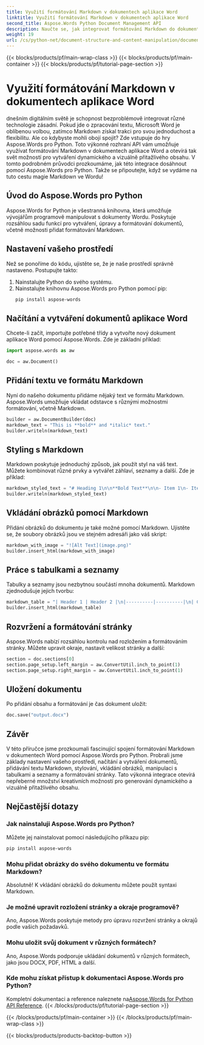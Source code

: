 ```yaml
---
title: Využití formátování Markdown v dokumentech aplikace Word
linktitle: Využití formátování Markdown v dokumentech aplikace Word
second_title: Aspose.Words Python Document Management API
description: Naučte se, jak integrovat formátování Markdown do dokumentů aplikace Word pomocí Aspose.Words pro Python. Podrobný průvodce s příklady kódu pro dynamickou a vizuálně přitažlivou tvorbu obsahu.
weight: 19
url: /cs/python-net/document-structure-and-content-manipulation/document-markdown/
---
```


{{< blocks/products/pf/main-wrap-class >}}
{{< blocks/products/pf/main-container >}}
{{< blocks/products/pf/tutorial-page-section >}}

# Využití formátování Markdown v dokumentech aplikace Word


dnešním digitálním světě je schopnost bezproblémově integrovat různé technologie zásadní. Pokud jde o zpracování textu, Microsoft Word je oblíbenou volbou, zatímco Markdown získal trakci pro svou jednoduchost a flexibilitu. Ale co kdybyste mohli obojí spojit? Zde vstupuje do hry Aspose.Words pro Python. Toto výkonné rozhraní API vám umožňuje využívat formátování Markdown v dokumentech aplikace Word a otevírá tak svět možností pro vytváření dynamického a vizuálně přitažlivého obsahu. V tomto podrobném průvodci prozkoumáme, jak této integrace dosáhnout pomocí Aspose.Words pro Python. Takže se připoutejte, když se vydáme na tuto cestu magie Markdown ve Wordu!

## Úvod do Aspose.Words pro Python

Aspose.Words for Python je všestranná knihovna, která umožňuje vývojářům programově manipulovat s dokumenty Wordu. Poskytuje rozsáhlou sadu funkcí pro vytváření, úpravy a formátování dokumentů, včetně možnosti přidat formátování Markdown.

## Nastavení vašeho prostředí

Než se ponoříme do kódu, ujistěte se, že je naše prostředí správně nastaveno. Postupujte takto:

1. Nainstalujte Python do svého systému.
2. Nainstalujte knihovnu Aspose.Words pro Python pomocí pip:
   ```bash
   pip install aspose-words
   ```

## Načítání a vytváření dokumentů aplikace Word

Chcete-li začít, importujte potřebné třídy a vytvořte nový dokument aplikace Word pomocí Aspose.Words. Zde je základní příklad:

```python
import aspose.words as aw

doc = aw.Document()
```

## Přidání textu ve formátu Markdown

Nyní do našeho dokumentu přidáme nějaký text ve formátu Markdown. Aspose.Words umožňuje vkládat odstavce s různými možnostmi formátování, včetně Markdown.

```python
builder = aw.DocumentBuilder(doc)
markdown_text = "This is **bold** and *italic* text."
builder.writeln(markdown_text)
```

## Styling s Markdown

Markdown poskytuje jednoduchý způsob, jak použít styl na váš text. Můžete kombinovat různé prvky a vytvářet záhlaví, seznamy a další. Zde je příklad:

```python
markdown_styled_text = "# Heading 1\n\n**Bold Text**\n\n- Item 1\n- Item 2"
builder.writeln(markdown_styled_text)
```

## Vkládání obrázků pomocí Markdown

Přidání obrázků do dokumentu je také možné pomocí Markdown. Ujistěte se, že soubory obrázků jsou ve stejném adresáři jako váš skript:

```python
markdown_with_image = "![Alt Text](image.png)"
builder.insert_html(markdown_with_image)
```

## Práce s tabulkami a seznamy

Tabulky a seznamy jsou nezbytnou součástí mnoha dokumentů. Markdown zjednodušuje jejich tvorbu:

```python
markdown_table = "| Header 1 | Header 2 |\n|----------|----------|\n| Cell 1   | Cell 2   |"
builder.insert_html(markdown_table)
```

## Rozvržení a formátování stránky

Aspose.Words nabízí rozsáhlou kontrolu nad rozložením a formátováním stránky. Můžete upravit okraje, nastavit velikost stránky a další:

```python
section = doc.sections[0]
section.page_setup.left_margin = aw.ConvertUtil.inch_to_point(1)
section.page_setup.right_margin = aw.ConvertUtil.inch_to_point(1)
```

## Uložení dokumentu

Po přidání obsahu a formátování je čas dokument uložit:

```python
doc.save("output.docx")
```

## Závěr

V této příručce jsme prozkoumali fascinující spojení formátování Markdown v dokumentech Word pomocí Aspose.Words pro Python. Probrali jsme základy nastavení vašeho prostředí, načítání a vytváření dokumentů, přidávání textu Markdown, stylování, vkládání obrázků, manipulaci s tabulkami a seznamy a formátování stránky. Tato výkonná integrace otevírá nepřeberné množství kreativních možností pro generování dynamického a vizuálně přitažlivého obsahu.

## Nejčastější dotazy

### Jak nainstaluji Aspose.Words pro Python?

Můžete jej nainstalovat pomocí následujícího příkazu pip:
```bash
pip install aspose-words
```

### Mohu přidat obrázky do svého dokumentu ve formátu Markdown?

Absolutně! K vkládání obrázků do dokumentu můžete použít syntaxi Markdown.

### Je možné upravit rozložení stránky a okraje programově?

Ano, Aspose.Words poskytuje metody pro úpravu rozvržení stránky a okrajů podle vašich požadavků.

### Mohu uložit svůj dokument v různých formátech?

Ano, Aspose.Words podporuje ukládání dokumentů v různých formátech, jako jsou DOCX, PDF, HTML a další.

### Kde mohu získat přístup k dokumentaci Aspose.Words pro Python?

 Kompletní dokumentaci a reference naleznete na[Aspose.Words for Python API Reference](https://reference.aspose.com/words/python-net/).
{{< /blocks/products/pf/tutorial-page-section >}}

{{< /blocks/products/pf/main-container >}}
{{< /blocks/products/pf/main-wrap-class >}}

{{< blocks/products/products-backtop-button >}}
